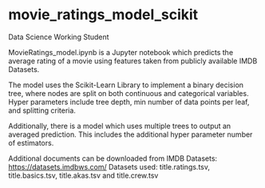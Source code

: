 # movie_ratings_model_scikit
Data Science Working Student

MovieRatings_model.ipynb is a Jupyter notebook which predicts the average rating of a movie using features taken from publicly available IMDB Datasets.

The model uses the Scikit-Learn Library to implement a binary decision tree, where nodes are split on both continuous and categorical variables. Hyper parameters include tree depth, min number of data points per leaf, and splitting criteria.

Additionally, there is a model which uses multiple trees to output an averaged prediction. This includes the additional hyper parameter number of estimators.

Additional documents can be downloaded from IMDB Datasets: https://datasets.imdbws.com/ Datasets used: title.ratings.tsv, title.basics.tsv, title.akas.tsv and title.crew.tsv
